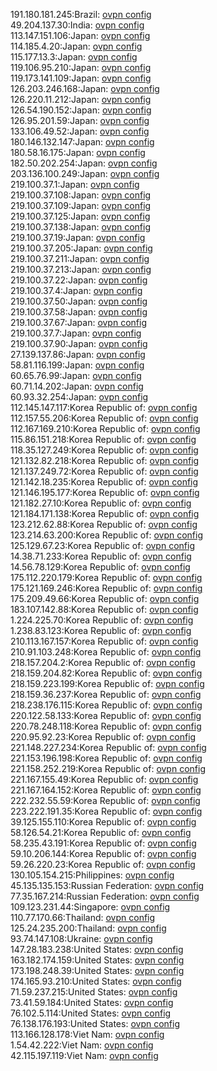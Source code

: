 191.180.181.245:Brazil: [ovpn config](vpn/191_180_181_245.ovpn)  
49.204.137.30:India: [ovpn config](vpn/49_204_137_30.ovpn)  
113.147.151.106:Japan: [ovpn config](vpn/113_147_151_106.ovpn)  
114.185.4.20:Japan: [ovpn config](vpn/114_185_4_20.ovpn)  
115.177.13.3:Japan: [ovpn config](vpn/115_177_13_3.ovpn)  
119.106.95.210:Japan: [ovpn config](vpn/119_106_95_210.ovpn)  
119.173.141.109:Japan: [ovpn config](vpn/119_173_141_109.ovpn)  
126.203.246.168:Japan: [ovpn config](vpn/126_203_246_168.ovpn)  
126.220.11.212:Japan: [ovpn config](vpn/126_220_11_212.ovpn)  
126.54.190.152:Japan: [ovpn config](vpn/126_54_190_152.ovpn)  
126.95.201.59:Japan: [ovpn config](vpn/126_95_201_59.ovpn)  
133.106.49.52:Japan: [ovpn config](vpn/133_106_49_52.ovpn)  
180.146.132.147:Japan: [ovpn config](vpn/180_146_132_147.ovpn)  
180.58.16.175:Japan: [ovpn config](vpn/180_58_16_175.ovpn)  
182.50.202.254:Japan: [ovpn config](vpn/182_50_202_254.ovpn)  
203.136.100.249:Japan: [ovpn config](vpn/203_136_100_249.ovpn)  
219.100.37.1:Japan: [ovpn config](vpn/219_100_37_1.ovpn)  
219.100.37.108:Japan: [ovpn config](vpn/219_100_37_108.ovpn)  
219.100.37.109:Japan: [ovpn config](vpn/219_100_37_109.ovpn)  
219.100.37.125:Japan: [ovpn config](vpn/219_100_37_125.ovpn)  
219.100.37.138:Japan: [ovpn config](vpn/219_100_37_138.ovpn)  
219.100.37.19:Japan: [ovpn config](vpn/219_100_37_19.ovpn)  
219.100.37.205:Japan: [ovpn config](vpn/219_100_37_205.ovpn)  
219.100.37.211:Japan: [ovpn config](vpn/219_100_37_211.ovpn)  
219.100.37.213:Japan: [ovpn config](vpn/219_100_37_213.ovpn)  
219.100.37.22:Japan: [ovpn config](vpn/219_100_37_22.ovpn)  
219.100.37.4:Japan: [ovpn config](vpn/219_100_37_4.ovpn)  
219.100.37.50:Japan: [ovpn config](vpn/219_100_37_50.ovpn)  
219.100.37.58:Japan: [ovpn config](vpn/219_100_37_58.ovpn)  
219.100.37.67:Japan: [ovpn config](vpn/219_100_37_67.ovpn)  
219.100.37.7:Japan: [ovpn config](vpn/219_100_37_7.ovpn)  
219.100.37.90:Japan: [ovpn config](vpn/219_100_37_90.ovpn)  
27.139.137.86:Japan: [ovpn config](vpn/27_139_137_86.ovpn)  
58.81.116.199:Japan: [ovpn config](vpn/58_81_116_199.ovpn)  
60.65.76.99:Japan: [ovpn config](vpn/60_65_76_99.ovpn)  
60.71.14.202:Japan: [ovpn config](vpn/60_71_14_202.ovpn)  
60.93.32.254:Japan: [ovpn config](vpn/60_93_32_254.ovpn)  
112.145.147.117:Korea Republic of: [ovpn config](vpn/112_145_147_117.ovpn)  
112.157.55.206:Korea Republic of: [ovpn config](vpn/112_157_55_206.ovpn)  
112.167.169.210:Korea Republic of: [ovpn config](vpn/112_167_169_210.ovpn)  
115.86.151.218:Korea Republic of: [ovpn config](vpn/115_86_151_218.ovpn)  
118.35.127.249:Korea Republic of: [ovpn config](vpn/118_35_127_249.ovpn)  
121.132.82.218:Korea Republic of: [ovpn config](vpn/121_132_82_218.ovpn)  
121.137.249.72:Korea Republic of: [ovpn config](vpn/121_137_249_72.ovpn)  
121.142.18.235:Korea Republic of: [ovpn config](vpn/121_142_18_235.ovpn)  
121.146.195.177:Korea Republic of: [ovpn config](vpn/121_146_195_177.ovpn)  
121.182.27.10:Korea Republic of: [ovpn config](vpn/121_182_27_10.ovpn)  
121.184.171.138:Korea Republic of: [ovpn config](vpn/121_184_171_138.ovpn)  
123.212.62.88:Korea Republic of: [ovpn config](vpn/123_212_62_88.ovpn)  
123.214.63.200:Korea Republic of: [ovpn config](vpn/123_214_63_200.ovpn)  
125.129.67.23:Korea Republic of: [ovpn config](vpn/125_129_67_23.ovpn)  
14.38.71.233:Korea Republic of: [ovpn config](vpn/14_38_71_233.ovpn)  
14.56.78.129:Korea Republic of: [ovpn config](vpn/14_56_78_129.ovpn)  
175.112.220.179:Korea Republic of: [ovpn config](vpn/175_112_220_179.ovpn)  
175.121.169.246:Korea Republic of: [ovpn config](vpn/175_121_169_246.ovpn)  
175.209.49.66:Korea Republic of: [ovpn config](vpn/175_209_49_66.ovpn)  
183.107.142.88:Korea Republic of: [ovpn config](vpn/183_107_142_88.ovpn)  
1.224.225.70:Korea Republic of: [ovpn config](vpn/1_224_225_70.ovpn)  
1.238.83.123:Korea Republic of: [ovpn config](vpn/1_238_83_123.ovpn)  
210.113.167.157:Korea Republic of: [ovpn config](vpn/210_113_167_157.ovpn)  
210.91.103.248:Korea Republic of: [ovpn config](vpn/210_91_103_248.ovpn)  
218.157.204.2:Korea Republic of: [ovpn config](vpn/218_157_204_2.ovpn)  
218.159.204.82:Korea Republic of: [ovpn config](vpn/218_159_204_82.ovpn)  
218.159.223.199:Korea Republic of: [ovpn config](vpn/218_159_223_199.ovpn)  
218.159.36.237:Korea Republic of: [ovpn config](vpn/218_159_36_237.ovpn)  
218.238.176.115:Korea Republic of: [ovpn config](vpn/218_238_176_115.ovpn)  
220.122.58.133:Korea Republic of: [ovpn config](vpn/220_122_58_133.ovpn)  
220.78.248.118:Korea Republic of: [ovpn config](vpn/220_78_248_118.ovpn)  
220.95.92.23:Korea Republic of: [ovpn config](vpn/220_95_92_23.ovpn)  
221.148.227.234:Korea Republic of: [ovpn config](vpn/221_148_227_234.ovpn)  
221.153.196.198:Korea Republic of: [ovpn config](vpn/221_153_196_198.ovpn)  
221.158.252.219:Korea Republic of: [ovpn config](vpn/221_158_252_219.ovpn)  
221.167.155.49:Korea Republic of: [ovpn config](vpn/221_167_155_49.ovpn)  
221.167.164.152:Korea Republic of: [ovpn config](vpn/221_167_164_152.ovpn)  
222.232.55.59:Korea Republic of: [ovpn config](vpn/222_232_55_59.ovpn)  
223.222.191.35:Korea Republic of: [ovpn config](vpn/223_222_191_35.ovpn)  
39.125.155.110:Korea Republic of: [ovpn config](vpn/39_125_155_110.ovpn)  
58.126.54.21:Korea Republic of: [ovpn config](vpn/58_126_54_21.ovpn)  
58.235.43.191:Korea Republic of: [ovpn config](vpn/58_235_43_191.ovpn)  
59.10.206.144:Korea Republic of: [ovpn config](vpn/59_10_206_144.ovpn)  
59.26.220.23:Korea Republic of: [ovpn config](vpn/59_26_220_23.ovpn)  
130.105.154.215:Philippines: [ovpn config](vpn/130_105_154_215.ovpn)  
45.135.135.153:Russian Federation: [ovpn config](vpn/45_135_135_153.ovpn)  
77.35.167.214:Russian Federation: [ovpn config](vpn/77_35_167_214.ovpn)  
109.123.231.44:Singapore: [ovpn config](vpn/109_123_231_44.ovpn)  
110.77.170.66:Thailand: [ovpn config](vpn/110_77_170_66.ovpn)  
125.24.235.200:Thailand: [ovpn config](vpn/125_24_235_200.ovpn)  
93.74.147.108:Ukraine: [ovpn config](vpn/93_74_147_108.ovpn)  
147.28.183.238:United States: [ovpn config](vpn/147_28_183_238.ovpn)  
163.182.174.159:United States: [ovpn config](vpn/163_182_174_159.ovpn)  
173.198.248.39:United States: [ovpn config](vpn/173_198_248_39.ovpn)  
174.165.93.210:United States: [ovpn config](vpn/174_165_93_210.ovpn)  
71.59.237.215:United States: [ovpn config](vpn/71_59_237_215.ovpn)  
73.41.59.184:United States: [ovpn config](vpn/73_41_59_184.ovpn)  
76.102.5.114:United States: [ovpn config](vpn/76_102_5_114.ovpn)  
76.138.176.193:United States: [ovpn config](vpn/76_138_176_193.ovpn)  
113.166.128.178:Viet Nam: [ovpn config](vpn/113_166_128_178.ovpn)  
1.54.42.222:Viet Nam: [ovpn config](vpn/1_54_42_222.ovpn)  
42.115.197.119:Viet Nam: [ovpn config](vpn/42_115_197_119.ovpn)  

